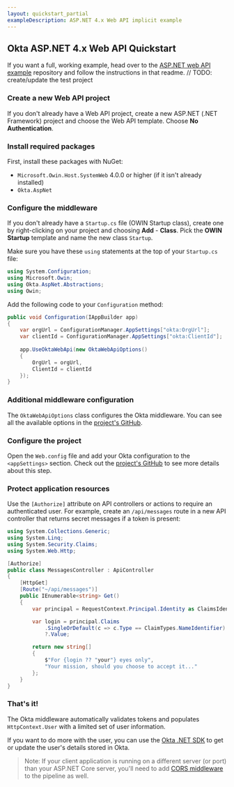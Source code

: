 ```yaml
---
layout: quickstart_partial
exampleDescription: ASP.NET 4.x Web API implicit example
---
```


## Okta ASP.NET 4.x Web API Quickstart

If you want a full, working example, head over to the [ASP.NET web API example](https://github.com/oktadeveloper/okta-aspnet-webapi-example) repository and follow the instructions in that readme.
// TODO: create/update the test project

### Create a new Web API project

If you don't already have a Web API project, create a new ASP.NET (.NET Framework) project and choose the Web API template. Choose **No Authentication**.

### Install required packages

First, install these packages with NuGet:

- `Microsoft.Owin.Host.SystemWeb` 4.0.0 or higher (if it isn't already installed)
- `Okta.AspNet`


### Configure the middleware

If you don't already have a `Startup.cs` file (OWIN Startup class), create one by right-clicking on your project and choosing **Add** - **Class**. Pick the **OWIN Startup** template and name the new class `Startup`.

Make sure you have these `using` statements at the top of your `Startup.cs` file:

```csharp
using System.Configuration;
using Microsoft.Owin;
using Okta.AspNet.Abstractions;
using Owin;
```

Add the following code to your `Configuration` method:

```csharp
public void Configuration(IAppBuilder app)
{
    var orgUrl = ConfigurationManager.AppSettings["okta:OrgUrl"];
    var clientId = ConfigurationManager.AppSettings["okta:ClientId"];
    
    app.UseOktaWebApi(new OktaWebApiOptions()
    {
        OrgUrl = orgUrl,
        ClientId = clientId
    });
}
```

### Additional middleware configuration

The `OktaWebApiOptions` class configures the Okta middleware. You can see all the available options in the [project's GitHub](https://github.com/okta/okta-aspnet/blob/master/README.md).

### Configure the project

Open the `Web.config` file and add your Okta configuration to the `<appSettings>` section.
Check out the [project's GitHub](https://github.com/okta/okta-aspnet/blob/master/README.md) to see more details about this step.

### Protect application resources

Use the `[Authorize]` attribute on API controllers or actions to require an authenticated user. For example, create an `/api/messages` route in a new API controller that returns secret messages if a token is present:

```csharp
using System.Collections.Generic;
using System.Linq;
using System.Security.Claims;
using System.Web.Http;

[Authorize]
public class MessagesController : ApiController
{
    [HttpGet]
    [Route("~/api/messages")]
    public IEnumerable<string> Get()
    {
        var principal = RequestContext.Principal.Identity as ClaimsIdentity;

        var login = principal.Claims
            .SingleOrDefault(c => c.Type == ClaimTypes.NameIdentifier)
            ?.Value;

        return new string[]
        {
            $"For {login ?? "your"} eyes only",
            "Your mission, should you choose to accept it..."
        };
    }
}
```

### That's it!

The Okta middleware automatically validates tokens and populates `HttpContext.User` with a limited set of user information.

If you want to do more with the user, you can use the [Okta .NET SDK](https://github.com/okta/okta-sdk-dotnet) to get or update the user's details stored in Okta.

> Note: If your client application is running on a different server (or port) than your ASP.NET Core server, you'll need to add [CORS middleware](https://docs.microsoft.com/en-us/aspnet/core/security/cors) to the pipeline as well.
